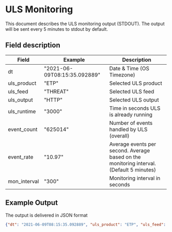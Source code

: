 # ULS Monitoring
This document describes the ULS monitoring output (STDOUT).
The output will be sent every 5 minutes to stdout by default.

## Field description
| Field| Example | Description |
|---|---|---|
|dt | "2021-06-09T08:15:35.092889" | Date & Time (OS Timezone)|
|uls_product| "ETP" | Selected ULS product |
|uls_feed| "THREAT" | Selected ULS feed |
|uls_output| "HTTP" | Selected ULS output |
|uls_runtime| "3000" | Time in seconds ULS is already running |
|event_count| "625014" | Number of events handled by ULS (overall) |
|event_rate| "10.97" | Average events per second. Average based on the monitoring interval. (Default 5 minutes)|
|mon_interval| "300" | Monitoring interval in seconds|


## Example Output
The output is delivered in JSON format
```json
{"dt": "2021-06-09T08:15:35.092889", "uls_product": "ETP", "uls_feed": "THREAT", "uls_outpout": "HTTP", "uls_runtime": 300, "event_count": 504, "event_rate": 1.68, "mon_interval": 300}
```

